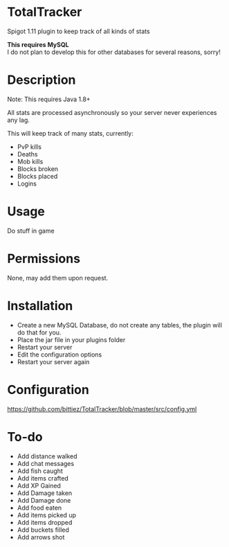 # TotalTracker

Spigot 1.11 plugin to keep track of all kinds of stats

**This requires MySQL**   
I do not plan to develop this for other databases for several reasons, sorry!

# Description
Note: This requires Java 1.8+

All stats are processed asynchronously so your server never experiences any lag.

This will keep track of many stats, currently:
- PvP kills
- Deaths
- Mob kills
- Blocks broken
- Blocks placed
- Logins

# Usage

Do stuff in game

# Permissions

None, may add them upon request.


# Installation

- Create a new MySQL Database, do not create any tables, the plugin will do that for you.
- Place the jar file in your plugins folder
- Restart your server
- Edit the configuration options
- Restart your server again


# Configuration


https://github.com/bittiez/TotalTracker/blob/master/src/config.yml

# To-do
- Add distance walked
- Add chat messages
- Add fish caught
- Add items crafted
- Add XP Gained
- Add Damage taken
- Add Damage done
- Add food eaten
- Add items picked up
- Add items dropped
- Add buckets filled
- Add arrows shot
